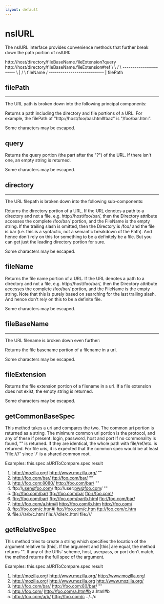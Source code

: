 ```yaml
---
layout: default
---
```


# nsIURL #

The nsIURL interface provides convenience methods that further
break down the path portion of nsIURI:

http://host/directory/fileBaseName.fileExtension?query
http://host/directory/fileBaseName.fileExtension#ref
           \          \                       /
            \          -----------------------
             \                   |          /
              \               fileName     /
               ----------------------------
                           |
                       filePath


## filePath ##
*********************************************************************
The URL path is broken down into the following principal components:


Returns a path including the directory and file portions of a
URL.  For example, the filePath of "http://host/foo/bar.html#baz"
is "/foo/bar.html".

Some characters may be escaped.


## query ##

Returns the query portion (the part after the "?") of the URL.
If there isn't one, an empty string is returned.

Some characters may be escaped.


## directory ##
*********************************************************************
The URL filepath is broken down into the following sub-components:


Returns the directory portion of a URL.  If the URL denotes a path to a
directory and not a file, e.g. http://host/foo/bar/, then the Directory
attribute accesses the complete /foo/bar/ portion, and the FileName is
the empty string. If the trailing slash is omitted, then the Directory
is /foo/ and the file is bar (i.e. this is a syntactic, not a semantic
breakdown of the Path).  And hence don't rely on this for something to
be a definitely be a file. But you can get just the leading directory
portion for sure.

Some characters may be escaped.


## fileName ##

Returns the file name portion of a URL.  If the URL denotes a path to a
directory and not a file, e.g. http://host/foo/bar/, then the Directory
attribute accesses the complete /foo/bar/ portion, and the FileName is
the empty string. Note that this is purely based on searching for the
last trailing slash. And hence don't rely on this to be a definite file. 

Some characters may be escaped.


## fileBaseName ##
*********************************************************************
The URL filename is broken down even further:


Returns the file basename portion of a filename in a url.

Some characters may be escaped.


## fileExtension ##

Returns the file extension portion of a filename in a url.  If a file
extension does not exist, the empty string is returned.

Some characters may be escaped.


## getCommonBaseSpec ##

This method takes a uri and compares the two.  The common uri portion
is returned as a string.  The minimum common uri portion is the 
protocol, and any of these if present:  login, password, host and port
If no commonality is found, "" is returned.  If they are identical, the
whole path with file/ref/etc. is returned.  For file uris, it is
expected that the common spec would be at least "file:///" since '/' is
a shared common root.

Examples:
   this.spec               aURIToCompare.spec        result
1) http://mozilla.org/     http://www.mozilla.org/   ""
2) http://foo.com/bar/     ftp://foo.com/bar/        ""
3) http://foo.com:8080/    http://foo.com/bar/       ""
4) ftp://user@foo.com/     ftp://user:pw@foo.com/    ""
5) ftp://foo.com/bar/      ftp://foo.com/bar         ftp://foo.com/
6) ftp://foo.com/bar/      ftp://foo.com/bar/b.html  ftp://foo.com/bar/
7) http://foo.com/a.htm#i  http://foo.com/b.htm      http://foo.com/
8) ftp://foo.com/c.htm#i   ftp://foo.com/c.htm       ftp://foo.com/c.htm
9) file:///a/b/c.html      file:///d/e/c.html        file:///


## getRelativeSpec ##

This method tries to create a string which specifies the location of the
argument relative to |this|.  If the argument and |this| are equal, the
method returns "".  If any of the URIs' scheme, host, userpass, or port
don't match, the method returns the full spec of the argument.

Examples:
   this.spec               aURIToCompare.spec        result
1) http://mozilla.org/     http://www.mozilla.org/   http://www.mozilla.org/
2) http://mozilla.org/     http://www.mozilla.org    http://www.mozilla.org/
3) http://foo.com/bar/     http://foo.com:80/bar/    ""
4) http://foo.com/         http://foo.com/a.htm#b    a.html#b
5) http://foo.com/a/b/     http://foo.com/c          ../../c

